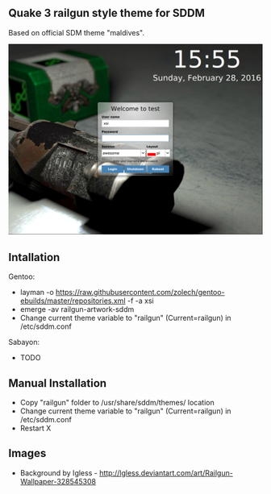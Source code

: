 Quake 3 railgun style theme for SDDM
------------------------------------

Based on official SDM theme "maldives".

![Alt Screenshot](https://raw.githubusercontent.com/zolech/railgun-sddm-theme/master/railgun/screenshot.png "Quake 3 railgun style theme for SDDM")

Intallation
------------------------------------

Gentoo:

 * layman -o https://raw.githubusercontent.com/zolech/gentoo-ebuilds/master/repositories.xml -f -a xsi
 * emerge -av railgun-artwork-sddm
 * Change current theme variable to "railgun" (Current=railgun) in /etc/sddm.conf

Sabayon:

 * TODO

Manual Installation
------------------------------------
* Copy "railgun" folder to /usr/share/sddm/themes/ location
* Change current theme variable to "railgun" (Current=railgun) in /etc/sddm.conf
* Restart X

Images
------------------------------------
* Background by Igless - http://lgless.deviantart.com/art/Railgun-Wallpaper-328545308

